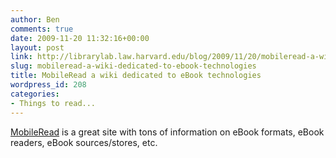 ```yaml
---
author: Ben
comments: true
date: 2009-11-20 11:32:16+00:00
layout: post
link: http://librarylab.law.harvard.edu/blog/2009/11/20/mobileread-a-wiki-dedicated-to-ebook-technologies/
slug: mobileread-a-wiki-dedicated-to-ebook-technologies
title: MobileRead a wiki dedicated to eBook technologies
wordpress_id: 208
categories:
- Things to read...
---
```


[MobileRead](http://wiki.mobileread.com/wiki/Main_Page) is a great site with tons of information on eBook formats, eBook readers, eBook sources/stores, etc.
